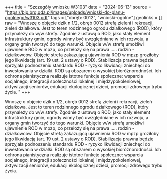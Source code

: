 +++
title = "Szczegóły wniosku W3103"
date = "2024-06-13"
source = "https://bip.brg.gda.pl/images/uploads/wnioski-do-planu-ogolnego/w3103.pdf"
tags = ["obręb: 0012", "wnioski-ogolne"]
geolinks = []
raw = "Wnoszę o objęcie dzik n 1/2, obręb 0012 strefą zieleni i rekreacji, zieleń działkowa. Jest  to teren rodzinnego ogrodu działkowego (ROD), który przynależy do w/w strefy. Zgodnie z ustawą o ROD, jako   stały element infrastruktury gmin, ogrody winny być uwzględniane w ich rozwoju, a organy gmin tworzyć do  tego warunki. Objęcie w/w strefą umożliwi ujawnienie ROD w mpzp, co przełoży się na prawa ..... rodzin - działkowców. Objęcie strefą zakazującą ujawnienia ROD w mpzp groziłoby jego likwidacją (art. 19 ust. 2 ustawy o ROD). Stabilizacja prawna będzie sprzyjała podnoszeniu standardu ROD - ryzyko likwidacji zniechęci  do inwestowania w działki. ROD są obszarem o wysokiej bioróżnorodności. Ich ochrona pianistyczna realizuje  istotne funkcje społeczne: wsparcia socjalnego, integracji społeczności lokalnej i międzypokoleniowej, aktywizacji seniorów, edukacji ekologicznej dzieci, promocji zdrowego trybu życia. "
+++

Wnoszę o objęcie dzik n 1/2, obręb 0012 strefą zieleni i rekreacji, zieleń działkowa. Jest 
to teren rodzinnego ogrodu działkowego (ROD), który przynależy do w/w strefy. Zgodnie z ustawą o ROD, jako 
 stały element infrastruktury gmin, ogrody winny być uwzględniane w ich rozwoju, a organy gmin tworzyć do 
tego warunki. Objęcie w/w strefą umożliwi ujawnienie ROD w mpzp, co przełoży się na prawa ..... rodzin -
działkowców. Objęcie strefą zakazującą ujawnienia ROD w mpzp groziłoby jego likwidacją (art. 19 ust. 2
ustawy o ROD). Stabilizacja prawna będzie sprzyjała podnoszeniu standardu ROD - ryzyko likwidacji zniechęci 
do inwestowania w działki. ROD są obszarem o wysokiej bioróżnorodności. Ich ochrona pianistyczna realizuje 
istotne funkcje społeczne: wsparcia socjalnego, integracji społeczności lokalnej i międzypokoleniowej,
aktywizacji seniorów, edukacji ekologicznej dzieci, promocji zdrowego trybu życia.



